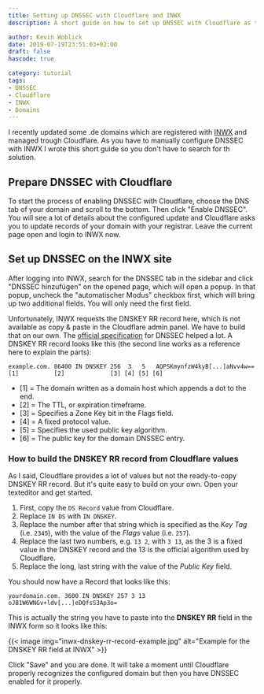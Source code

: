 ```yaml
---
title: Setting up DNSSEC with Cloudflare and INWX
description: A short guide on how to set up DNSSEC with Cloudflare as the nameserver and INWX as your registrar.

author: Kevin Woblick
date: 2019-07-19T23:51:03+02:00
draft: false
hascode: true

category: tutorial
tags:
- DNSSEC
- Cloudflare
- INWX
- Domains
---
```


I recently updated some .de domains which are registered with [INWX](https://www.inwx.de/) and managed trough Cloudflare. As you have to manually configure DNSSEC with INWX I wrote this short guide so you don't have to search for th solution.

## Prepare DNSSEC with Cloudflare

To start the process of enabling DNSSEC with Cloudflare, choose the DNS tab of your domain and scroll to the bottom. Then click "Enable DNSSEC". You will see a lot of details about the configured update and Cloudflare asks you to update records of your domain with your registrar. Leave the current page open and login to INWX now.

## Set up DNSSEC on the INWX site

After logging into INWX, search for the DNSSEC tab in the sidebar and click "DNSSEC hinzufügen" on the opened page, which will open a popup. In that popup, uncheck the "automatischer Modus" checkbox first, which will bring up two additional fields. You will only need the first field.

Unfortunately, INWX requests the DNSKEY RR record here, which is not available as copy & paste in the Cloudflare admin panel. We have to build that on our own. The [official specification](https://tools.ietf.org/html/rfc4034#section-2.3) for DNSSEC helped a lot. A DNSKEY RR record looks like this (the second line works as a reference here to explain the parts):

```
example.com. 86400 IN DNSKEY 256  3   5   AQPSKmynfzW4kyB[...]aNvv4w==
[1]          [2]             [3] [4] [5] [6]
```

* [1] = The domain written as a domain host which appends a dot to the end.
* [2] = The TTL, or expiration timeframe.
* [3] = Specifies a Zone Key bit in the Flags field.
* [4] = A fixed protocol value.
* [5] = Specifies the used public key algorithm.
* [6] = The public key for the domain DNSSEC entry.

### How to build the DNSKEY RR record from Cloudflare values

As I said, Cloudflare provides a lot of values but not the ready-to-copy DNSKEY RR record. But it's quite easy to build on your own. Open your texteditor and get started.

1. First, copy the `DS Record` value from Cloudflare.
2. Replace `IN DS` with `IN DNSKEY`.
3. Replace the number after that string which is specified as the *Key Tag* (i.e. `2345`), with the value of the *Flags* value (i.e. `257`).
4. Replace the last two numbers, e.g. `13 2`, with `3 13`, as the 3 is a fixed value in the DNSKEY record and the 13 is the official algorithm used by Cloudflare.
5. Replace the long, last string with the value of the *Public Key* field.

You should now have a Record that looks like this:

```
yourdomain.com. 3600 IN DNSKEY 257 3 13 oJB1W6WNGv+ldv[...]eDQfsS3Ap3o=
```

This is actually the string you have to paste into the **DNSKEY RR** field in the INWX form so it looks like this:

{{< image img="inwx-dnskey-rr-record-example.jpg" alt="Example for the DNSKEY RR field at INWX" >}}

Click "Save" and you are done. It will take a moment until Cloudflare properly recognizes the configured domain but then you have DNSSEC enabled for it properly.
